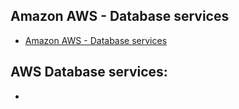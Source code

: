 ## Amazon AWS - Database services

- [Amazon AWS - Database services](https://aws.amazon.com/products/databases/)

## AWS Database services:
* 
